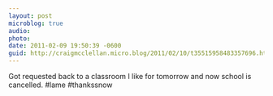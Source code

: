 ```yaml
---
layout: post
microblog: true
audio: 
photo: 
date: 2011-02-09 19:50:39 -0600
guid: http://craigmcclellan.micro.blog/2011/02/10/t35515958483357696.html
---
```

Got requested back to a classroom I like for tomorrow and now school is cancelled. #lame #thankssnow
